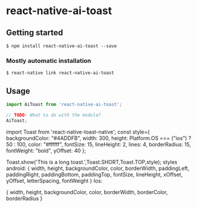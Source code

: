 # react-native-ai-toast

## Getting started

`$ npm install react-native-ai-toast --save`

### Mostly automatic installation

`$ react-native link react-native-ai-toast`

## Usage
```javascript
import AiToast from 'react-native-ai-toast';

// TODO: What to do with the module?
AiToast;
```
import Toast from 'react-native-toast-native';
 const style={
                             backgroundColor: "#4ADDFB",
                             width: 300,
                             height: Platform.OS === ("ios") ? 50 : 100,
                             color: "#ffffff",
                             fontSize: 15,
                             lineHeight: 2,
                             lines: 4,
                             borderRadius: 15,
                             fontWeight: "bold",
                             yOffset: 40
                         };
 
Toast.show('This is a long toast.',Toast.SHORT,Toast.TOP,style); 
styles 
android:
{
              width,
              height,
              backgroundColor,
              color,
              borderWidth,
              paddingLeft,
              paddingRight,
              paddingBottom,
              paddingTop,
              fontSize,
              lineHeight,
              xOffset,
              yOffset,
              letterSpacing,
              fontWeight
}
Ios:

  {
                  width,
                  height,
                  backgroundColor,
                  color,
                  borderWidth,
                  borderColor,
                  borderRadius
  }
  